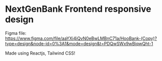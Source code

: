 # NextGenBank Frontend responsive design 

Figma file: https://www.figma.com/file/aaYXi4iQvN0eBwLMBnC71a/HooBank-(Copy)?type=design&node-id=0%3A1&mode=design&t=PDQwSWx9wBiqwQht-1

Made using Reactjs, Tailwind CSS!